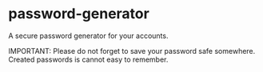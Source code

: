 # password-generator
A secure password generator for your accounts.

IMPORTANT: Please do not forget to save your password safe somewhere. Created passwords is cannot easy to remember.
